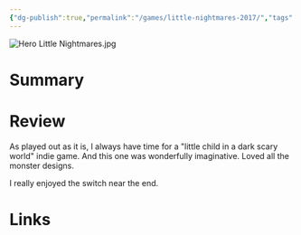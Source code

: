 ```yaml
---
{"dg-publish":true,"permalink":"/games/little-nightmares-2017/","tags":["streamed"],"created":"2024-07-23","updated":"2024-08-14"}
---
```



![Hero Little Nightmares.jpg](/img/user/Attachments/Hero%20Little%20Nightmares.jpg)

# Summary

# Review

As played out as it is, I always have time for a "little child in a dark scary world" indie game. And this one was wonderfully imaginative. Loved all the monster designs.

I really enjoyed the switch near the end.

# Links

